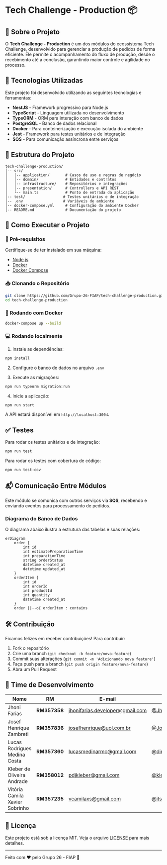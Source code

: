 # Tech Challenge - Production 📦

## 📌 Sobre o Projeto

O **Tech Challenge - Production** é um dos módulos do ecossistema Tech Challenge, desenvolvido para gerenciar a produção de pedidos de forma eficiente. Ele permite o acompanhamento do fluxo de produção, desde o recebimento até a conclusão, garantindo maior controle e agilidade no processo.

## 🚀 Tecnologias Utilizadas

Este projeto foi desenvolvido utilizando as seguintes tecnologias e ferramentas:

- **NestJS** - Framework progressivo para Node.js
- **TypeScript** - Linguagem utilizada no desenvolvimento
- **TypeORM** - ORM para interação com banco de dados
- **PostgreSQL** - Banco de dados relacional
- **Docker** - Para conteinerização e execução isolada do ambiente
- **Jest** - Framework para testes unitários e de integração
- **SQS** - Para comunicação assíncrona entre serviços

## 📁 Estrutura do Projeto

```
tech-challenge-production/
│-- src/
│   │-- application/       # Casos de uso e regras de negócio
│   │-- domain/            # Entidades e contratos
│   │-- infrastructure/    # Repositórios e integrações
│   │-- presentation/      # Controllers e API REST
│   └-- main.ts            # Ponto de entrada da aplicação
│-- test/                 # Testes unitários e de integração
│-- .env                  # Variáveis de ambiente
│-- docker-compose.yml     # Configuração do ambiente Docker
│-- README.md              # Documentação do projeto
```

## 🔧 Como Executar o Projeto

### 📌 Pré-requisitos
Certifique-se de ter instalado em sua máquina:
- [Node.js](https://nodejs.org/)
- [Docker](https://www.docker.com/)
- [Docker Compose](https://docs.docker.com/compose/)

### 📥 Clonando o Repositório

```sh
git clone https://github.com/Grupo-26-FIAP/tech-challenge-production.git
cd tech-challenge-production
```

### 🚀 Rodando com Docker

```sh
docker-compose up --build
```

### 💻 Rodando localmente

1. Instale as dependências:
```sh
npm install
```

2. Configure o banco de dados no arquivo `.env`

3. Execute as migrações:
```sh
npm run typeorm migration:run
```

4. Inicie a aplicação:
```sh
npm run start
```

A API estará disponível em `http://localhost:3004`.

## ✅ Testes

Para rodar os testes unitários e de integração:

```sh
npm run test
```

Para rodar os testes com cobertura de código:

```sh
npm run test:cov
```

## 📬 Comunicação Entre Módulos

Este módulo se comunica com outros serviços via **SQS**, recebendo e enviando eventos para processamento de pedidos.

### Diagrama do Banco de Dados

O diagrama abaixo ilustra a estrutura das tabelas e suas relações:

```mermaid
erDiagram
    order {
        int id
        int estimatePreparationTime
        int preparationTime
        string orderStatus
        datetime created_at
        datetime updated_at
    }
    orderItem {
        int id
        int orderId
        int productId
        int quantity
        datetime created_at
    }
    order ||--o{ orderItem : contains
```

## 🛠️ Contribuição

Ficamos felizes em receber contribuições! Para contribuir:
1. Fork o repositório
2. Crie uma branch (`git checkout -b feature/nova-feature`)
3. Commit suas alterações (`git commit -m 'Adicionando nova feature'`)
4. Faça push para a branch (`git push origin feature/nova-feature`)
5. Abra um Pull Request

## 👥 Time de Desenvolvimento

| Nome                           | RM           | E-mail                                                             | GitHub                                             |
| ------------------------------ | ------------ | ------------------------------------------------------------------ | -------------------------------------------------- |
| Jhoni Farias                   | **RM357358** | [jhonifarias.developer@gmail.com](jhonifarias.developer@gmail.com) | [@JhoniFarias](https://github.com/JhoniFarias)     |
| Josef Henrique Zambreti        | **RM357836** | [josefhenrique@uol.com.br](josefhenrique@uol.com.br)               | [@Josefhz](https://github.com/Josefhz)             |
| Lucas Rodrigues Medina Costa   | **RM357360** | [lucasmedinarmc@gmail.com](lucasmedinarmc@gmail.com)               | [@diname](https://github.com/diname)               |
| Kleber de Oliveira Andrade     | **RM358012** | [pdjkleber@gmail.com](pdjkleber@gmail.com)                         | [@kleberandrade](https://github.com/kleberandrade) |
| Vitória Camila Xavier Sobrinho | **RM357235** | [vcamilaxs@gmail.com](vcamilaxs@gmail.com)                         | [@itsvickie](https://github.com/itsvickie)         |

## 📄 Licença

Este projeto está sob a licença MIT. Veja o arquivo [LICENSE](LICENSE) para mais detalhes.

---

Feito com ❤️ pelo Grupo 26 - FIAP 🚀

